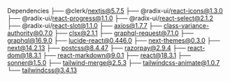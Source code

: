 Dependencies
├── @clerk/nextjs@5.7.5
├── @radix-ui/react-icons@1.3.0
├── @radix-ui/react-progress@1.1.0
├── @radix-ui/react-select@2.1.2
├── @radix-ui/react-slot@1.1.0
├── axios@1.7.7
├── class-variance-authority@0.7.0
├── clsx@2.1.1
├── graphql-request@7.1.0
├── graphql@16.9.0
├── lucide-react@0.446.0
├── next-themes@0.3.0
├── next@14.2.13
├── postcss@8.4.47
├── razorpay@2.9.4
├── react-dom@18.3.1
├── react-markdown@9.0.1
├── react@18.3.1
├── sonner@1.5.0
├── tailwind-merge@2.5.3
├── tailwindcss-animate@1.0.7
└── tailwindcss@3.4.13
